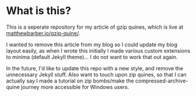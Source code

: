 # What is this?

This is a seperate repository for my article of gzip quines, which is live at [matthewbarber.io/gzip-quine/](http://matthewbarber.io/gzip-quine/).

I wanted to remove this article from my blog so I could update my blog layout easily, as when I wrote this initially I made various custom extensions to minima (default Jekyll theme)... I do not want to work that out again.

In the future, I'd like to update this repo with a new style, and remove the unnecessary Jekyll stuff. Also want to touch upon zip quines, so that I can actually say I made a tutorial on zip bombs/make the compressed-archive-quine journey more accessible for Windows users.
